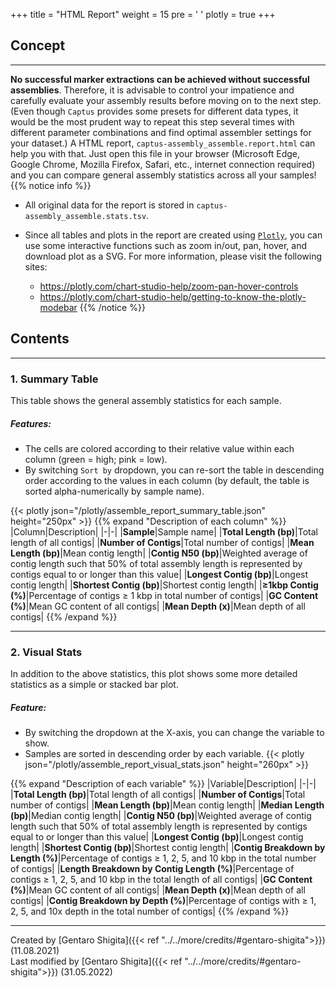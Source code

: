 +++
title = "HTML Report"
weight = 15
pre = '<i class="fas fa-chart-bar"></i> '
plotly = true
+++

## Concept

---
**No successful marker extractions can be achieved without successful assemblies**.
Therefore, it is advisable to control your impatience and carefully evaluate your assembly results before moving on to the next step.
(Even though `Captus` provides some presets for different data types, it would be the most prudent way to repeat this step several times with different parameter combinations and find optimal assembler settings for your dataset.)
A HTML report, `captus-assembly_assemble.report.html` can help you with that.
Just open this file in your browser (Microsoft Edge, Google Chrome, Mozilla Firefox, Safari, etc., internet connection required) and you can compare general assembly statistics across all your samples!
{{% notice info %}}

- All original data for the report is stored in `captus-assembly_assemble.stats.tsv`.
- Since all tables and plots in the report are created using [`Plotly`](https://plotly.com/python), you can use some interactive functions such as zoom in/out, pan, hover, and download plot as a SVG.
For more information, please visit the following sites:

  - <https://plotly.com/chart-studio-help/zoom-pan-hover-controls>
  - <https://plotly.com/chart-studio-help/getting-to-know-the-plotly-modebar>
{{% /notice %}}

## Contents

---

### 1. Summary Table

This table shows the general assembly statistics for each sample.  

##### Features:

- The cells are colored according to their relative value within each column (green = high; pink = low).
- By switching `Sort by` dropdown, you can re-sort the table in descending order according to the values in each column (by default, the table is sorted alpha-numerically by sample name).

{{< plotly json="/plotly/assemble_report_summary_table.json" height="250px" >}}
{{% expand "Description of each column" %}}
|Column|Description|
|-|-|
|**Sample**|Sample name|
|**Total Length (bp)**|Total length of all contigs|
|**Number of Contigs**|Total number of contigs|
|**Mean Length (bp)**|Mean contig length|
|**Contig N50 (bp)**|Weighted average of contig length such that 50% of total assembly length is represented by contigs equal to or longer than this value|
|**Longest Contig (bp)**|Longest contig length|
|**Shortest Contig (bp)**|Shortest contig length|
|**≥1kbp Contig (%)**|Percentage of contigs ≥ 1 kbp in total number of contigs|
|**GC Content (%)**|Mean GC content of all contigs|
|**Mean Depth (x)**|Mean depth of all contigs|
{{% /expand %}}

---

### 2. Visual Stats

In addition to the above statistics, this plot shows some more detailed statistics as a simple or stacked bar plot.

##### Feature:

- By switching the dropdown at the X-axis, you can change the variable to show.
- Samples are sorted in descending order by each variable.
{{< plotly json="/plotly/assemble_report_visual_stats.json" height="260px" >}}

{{% expand "Description of each variable" %}}
|Variable|Description|
|-|-|
|**Total Length (bp)**|Total length of all contigs|
|**Number of Contigs**|Total number of contigs|
|**Mean Length (bp)**|Mean contig length|
|**Median Length (bp)**|Median contig length|
|**Contig N50 (bp)**|Weighted average of contig length such that 50% of total assembly length is represented by contigs equal to or longer than this value|
|**Longest Contig (bp)**|Longest contig length|
|**Shortest Contig (bp)**|Shortest contig length|
|**Contig Breakdown by Length (%)**|Percentage of contigs ≥ 1, 2, 5, and 10 kbp in the total number of contigs|
|**Length Breakdown by Contig Length (%)**|Percentage of contigs ≥ 1, 2, 5, and 10 kbp in the total length of all contigs|
|**GC Content (%)**|Mean GC content of all contigs|
|**Mean Depth (x)**|Mean depth of all contigs|
|**Contig Breakdown by Depth (%)**|Percentage of contigs with ≥ 1, 2, 5, and 10x depth in the total number of contigs|
{{% /expand %}}

---
Created by [Gentaro Shigita]({{< ref "../../more/credits/#gentaro-shigita">}}) (11.08.2021)  
Last modified by [Gentaro Shigita]({{< ref "../../more/credits/#gentaro-shigita">}}) (31.05.2022)
